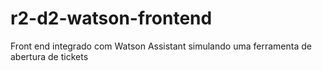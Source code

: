 # r2-d2-watson-frontend
Front end integrado com Watson Assistant simulando uma ferramenta de abertura de tickets
